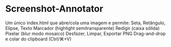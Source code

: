 # Screenshot-Annotator
Um único index.html que abre/cola uma imagem e permite:  Seta, Retângulo, Elipse, Texto  Marcador (highlight semitransparente)  Redigir (caixa sólida)  Pixelar (blur modo mosaico)  Desfazer, Limpar, Exportar PNG  Drag-and-drop e colar do clipboard (Ctrl/⌘+V)
